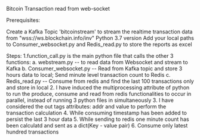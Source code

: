 Bitcoin Transaction read from web-socket

Prerequisites:

Create a Kafka Topic 'bitcoinstream' to stream the realtime transaction data from "wss://ws.blockchain.info/inv"
Python 3.7 version
Add your local paths to Consumer_websocket.py and Redis_read.py to store the reports as excel


Steps: 
1.function_call.py is the main python file that calls the other 3 functions:
a. webstream.py -- to read data from Websocket and stream to Kafka 
b. Consumer_websocket.py -- Read from Kafka topic and store 3 hours data to local; Send minute level transaction count to Redis 
c. Redis_read.py -- Consume from redis and find the last 100 transactions only and store in local 
2. I have induced the multiprocessing attribute of python to run the produce, consume and read from redis functionalities to occur in parallel, instead of running 3 python files in simultaneously 
3. I have considered the out tags attributes: addr and value to perform the transaction calculation
4. While consuming timestamp has been added to persist the last 3 hour data
5. While sending to redis one minute count has been calculatd and sent as a dict(Key - value pair) 
6. Consume only latest hundred transactions
